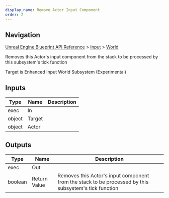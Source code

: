```yaml
---
display_name: Remove Actor Input Component
order: 2
---
```

## Navigation

[Unreal Engine Blueprint API Reference](https://dev.epicgames.com/documentation/en-us/unreal-engine/BlueprintAPI) > [Input](https://dev.epicgames.com/documentation/en-us/unreal-engine/BlueprintAPI/Input) > [World](https://dev.epicgames.com/documentation/en-us/unreal-engine/BlueprintAPI/Input/World)

Removes this Actor's input component from the stack to be processed by this subsystem's tick function

Target is Enhanced Input World Subsystem (Experimental)

## Inputs

| Type | Name | Description |
| --- | --- | --- |
| exec | In |  |
| object | Target |  |
| object | Actor |  |

## Outputs

| Type | Name | Description |
| --- | --- | --- |
| exec | Out |  |
| boolean | Return Value | Removes this Actor's input component from the stack to be processed by this subsystem's tick function |
